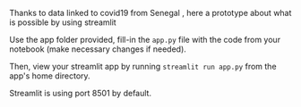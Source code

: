 Thanks to data linked to covid19 from Senegal , here a prototype about what is possible by using streamlit


Use the app folder provided, fill-in the `app.py` file with the code from your notebook (make necessary changes if needed). 

Then, view your streamlit app by running ```streamlit run app.py``` from the app's home directory.

Streamlit is using port 8501 by default. 